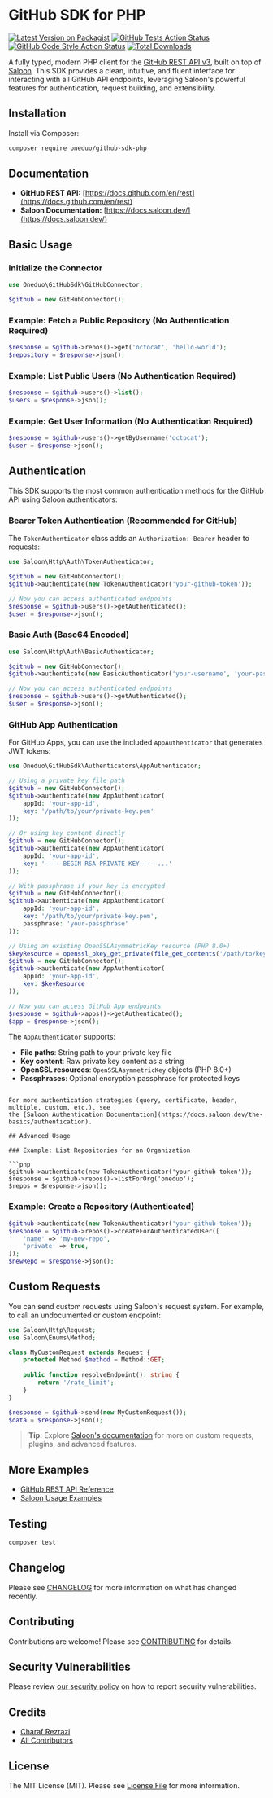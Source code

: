 # GitHub SDK for PHP

[![Latest Version on Packagist](https://img.shields.io/packagist/v/oneduo/github-sdk-php.svg?style=flat-square)](https://packagist.org/packages/oneduo/github-sdk-php)
[![GitHub Tests Action Status](https://img.shields.io/github/actions/workflow/status/oneduo/github-sdk-php/run-tests.yml?branch=main&label=tests&style=flat-square)](https://github.com/oneduo/github-sdk-php/actions?query=workflow%3Arun-tests+branch%3Amain)
[![GitHub Code Style Action Status](https://img.shields.io/github/actions/workflow/status/oneduo/github-sdk-php/fix-php-code-style-issues.yml?branch=main&label=code%20style&style=flat-square)](https://github.com/oneduo/github-sdk-php/actions?query=workflow%3A"Fix+PHP+code+style+issues"+branch%3Amain)
[![Total Downloads](https://img.shields.io/packagist/dt/oneduo/github-sdk-php.svg?style=flat-square)](https://packagist.org/packages/oneduo/github-sdk-php)

A fully typed, modern PHP client for the [GitHub REST API v3](https://docs.github.com/en/rest), built on top
of [Saloon](https://docs.saloon.dev/). This SDK provides a clean, intuitive, and fluent interface for interacting with
all GitHub API endpoints, leveraging Saloon's powerful features for authentication, request building, and extensibility.

## Installation

Install via Composer:

```bash
composer require oneduo/github-sdk-php
```

## Documentation

- **GitHub REST API:** [https://docs.github.com/en/rest](https://docs.github.com/en/rest)
- **Saloon Documentation:** [https://docs.saloon.dev/](https://docs.saloon.dev/)

## Basic Usage

### Initialize the Connector

```php
use Oneduo\GitHubSdk\GitHubConnector;

$github = new GitHubConnector();
```

### Example: Fetch a Public Repository (No Authentication Required)

```php
$response = $github->repos()->get('octocat', 'hello-world');
$repository = $response->json();
```

### Example: List Public Users (No Authentication Required)

```php
$response = $github->users()->list();
$users = $response->json();
```

### Example: Get User Information (No Authentication Required)

```php
$response = $github->users()->getByUsername('octocat');
$user = $response->json();
```

## Authentication

This SDK supports the most common authentication methods for the GitHub API using Saloon authenticators:

### Bearer Token Authentication (Recommended for GitHub)

The `TokenAuthenticator` class adds an `Authorization: Bearer` header to requests:

```php
use Saloon\Http\Auth\TokenAuthenticator;

$github = new GitHubConnector();
$github->authenticate(new TokenAuthenticator('your-github-token'));

// Now you can access authenticated endpoints
$response = $github->users()->getAuthenticated();
$user = $response->json();
```

### Basic Auth (Base64 Encoded)

```php
use Saloon\Http\Auth\BasicAuthenticator;

$github = new GitHubConnector();
$github->authenticate(new BasicAuthenticator('your-username', 'your-password'));

// Now you can access authenticated endpoints
$response = $github->users()->getAuthenticated();
$user = $response->json();
```

### GitHub App Authentication

For GitHub Apps, you can use the included `AppAuthenticator` that generates JWT tokens:

```php
use Oneduo\GitHubSdk\Authenticators\AppAuthenticator;

// Using a private key file path
$github = new GitHubConnector();
$github->authenticate(new AppAuthenticator(
    appId: 'your-app-id',
    key: '/path/to/your/private-key.pem'
));

// Or using key content directly  
$github = new GitHubConnector();
$github->authenticate(new AppAuthenticator(
    appId: 'your-app-id',
    key: '-----BEGIN RSA PRIVATE KEY-----...'
));

// With passphrase if your key is encrypted
$github = new GitHubConnector();
$github->authenticate(new AppAuthenticator(
    appId: 'your-app-id',
    key: '/path/to/your/private-key.pem',
    passphrase: 'your-passphrase'
));

// Using an existing OpenSSLAsymmetricKey resource (PHP 8.0+)
$keyResource = openssl_pkey_get_private(file_get_contents('/path/to/key.pem'));
$github = new GitHubConnector();
$github->authenticate(new AppAuthenticator(
    appId: 'your-app-id',
    key: $keyResource
));

// Now you can access GitHub App endpoints
$response = $github->apps()->getAuthenticated();
$app = $response->json();
```

The `AppAuthenticator` supports:
- **File paths**: String path to your private key file
- **Key content**: Raw private key content as a string
- **OpenSSL resources**: `OpenSSLAsymmetricKey` objects (PHP 8.0+)
- **Passphrases**: Optional encryption passphrase for protected keys
```

For more authentication strategies (query, certificate, header, multiple, custom, etc.), see
the [Saloon Authentication Documentation](https://docs.saloon.dev/the-basics/authentication).

## Advanced Usage

### Example: List Repositories for an Organization

```php
$github->authenticate(new TokenAuthenticator('your-github-token'));
$response = $github->repos()->listForOrg('oneduo');
$repos = $response->json();
```

### Example: Create a Repository (Authenticated)

```php
$github->authenticate(new TokenAuthenticator('your-github-token'));
$response = $github->repos()->createForAuthenticatedUser([
    'name' => 'my-new-repo',
    'private' => true,
]);
$newRepo = $response->json();
```

## Custom Requests

You can send custom requests using Saloon's request system. For example, to call an undocumented or custom endpoint:

```php
use Saloon\Http\Request;
use Saloon\Enums\Method;

class MyCustomRequest extends Request {
    protected Method $method = Method::GET;
    
    public function resolveEndpoint(): string {
        return '/rate_limit';
    }
}

$response = $github->send(new MyCustomRequest());
$data = $response->json();
```

> **Tip:** Explore [Saloon's documentation](https://docs.saloon.dev/) for more on custom requests, plugins, and advanced
> features.

## More Examples

- [GitHub REST API Reference](https://docs.github.com/en/rest)
- [Saloon Usage Examples](https://docs.saloon.dev/)

## Testing

```bash
composer test
```

## Changelog

Please see [CHANGELOG](CHANGELOG.md) for more information on what has changed recently.

## Contributing

Contributions are welcome! Please see [CONTRIBUTING](CONTRIBUTING.md) for details.

## Security Vulnerabilities

Please review [our security policy](../../security/policy) on how to report security vulnerabilities.

## Credits

- [Charaf Rezrazi](https://github.com/Rezrazi)
- [All Contributors](../../contributors)

## License

The MIT License (MIT). Please see [License File](LICENSE.md) for more information.
